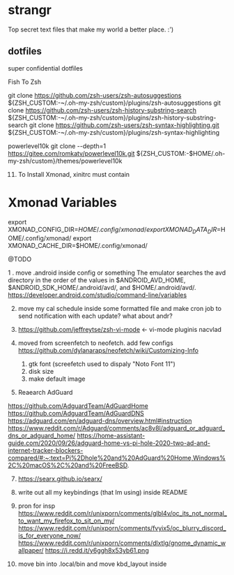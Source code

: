 # strangr

Top secret text files that make my world a better place. :')

## dotfiles

super confidential dotfiles

Fish To Zsh

git clone https://github.com/zsh-users/zsh-autosuggestions ${ZSH_CUSTOM:-~/.oh-my-zsh/custom}/plugins/zsh-autosuggestions
git clone https://github.com/zsh-users/zsh-history-substring-search ${ZSH_CUSTOM:-~/.oh-my-zsh/custom}/plugins/zsh-history-substring-search
git clone https://github.com/zsh-users/zsh-syntax-highlighting.git ${ZSH_CUSTOM:-~/.oh-my-zsh/custom}/plugins/zsh-syntax-highlighting

powerlevel10k
git clone --depth=1 https://gitee.com/romkatv/powerlevel10k.git ${ZSH_CUSTOM:-$HOME/.oh-my-zsh/custom}/themes/powerlevel10k


11. To Install Xmonad, xinitrc must contain
# Xmonad Variables
export XMONAD_CONFIG_DIR=$HOME/.config/xmonad/
export XMONAD_DATA_DIR=$HOME/.config/xmonad/
export XMONAD_CACHE_DIR=$HOME/.config/xmonad/


@TODO

1 . move .android inside config or something
The emulator searches the avd directory in the order of the values
in $ANDROID_AVD_HOME, $ANDROID_SDK_HOME/.android/avd/, and $HOME/.android/avd/.
https://developer.android.com/studio/command-line/variables

2. move my cal schedule inside some formatted file
and make cron job to send notification with each update? what about andr?

4. https://github.com/jeffreytse/zsh-vi-mode <- vi-mode pluginis nacvlad

5. moved from screenfetch to neofetch. add few configs
https://github.com/dylanaraps/neofetch/wiki/Customizing-Info
	1. gtk font (screefetch used to dispaly "Noto Font 11")
	2. disk size
	3. make default image

6. Reaearch AdGuard

https://github.com/AdguardTeam/AdGuardHome
https://github.com/AdguardTeam/AdGuardDNS
https://adguard.com/en/adguard-dns/overview.html#instruction
https://www.reddit.com/r/Adguard/comments/ac8v8l/adguard_or_adguard_dns_or_adguard_home/
https://home-assistant-guide.com/2020/09/26/adguard-home-vs-pi-hole-2020-two-ad-and-internet-tracker-blockers-compared/#:~:text=Pi%2Dhole%20and%20AdGuard%20Home,Windows%2C%20macOS%2C%20and%20FreeBSD.


7. https://searx.github.io/searx/

8. write out all my keybindings (that Im using) inside README

9. pron for insp
https://www.reddit.com/r/unixporn/comments/glbl4v/oc_its_not_normal_to_want_my_firefox_to_sit_on_my/
https://www.reddit.com/r/unixporn/comments/fvyix5/oc_blurry_discord_is_for_everyone_now/
https://www.reddit.com/r/unixporn/comments/dlxtlg/gnome_dynamic_wallpaper/
https://i.redd.it/y6ggh8x53yb61.png

12. move bin into .local/bin and move kbd_layout inside